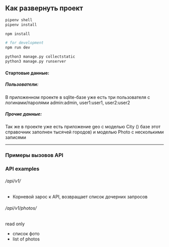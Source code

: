 ##  Как развернуть проект
```sh
pipenv shell
pipenv install

npm install 

# for development
npm run dev

python3 manage.py collectstatic
python3 manage.py runserver

```
#### Стартовые данные:
##### Пользователи:
В приложенном проекте в sqlite-базе уже есть
 три пользователя с логинами/паролями admin:admin, user1:user1, user2:user2
##### Прочие данные:
Так же в проекте уже есть приложение geo с моделью City () базе этот справочник заполнен  тысячей городов) и 
моделью Photo с несколькими записями

------------------------
### Примеры вызовов API
### API examples
######  /api/v1/ 
- Корневой зарос к API, возвращает список дочерних запросов

###### /api/v1/photos/
read only
- список фото
- list of photos
